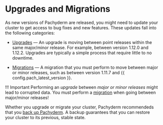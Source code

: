 # Upgrades and Migrations

As new versions of Pachyderm are released, you might need to update
your cluster to get access to bug fixes and new features.
These updates fall into the following categories:

* [Upgrades](./upgrades.md) — An upgrade is moving between point releases
  within the same major/minor release. For example, between version 1.12.0 and 1.12.2.
  Upgrades are typically a simple process that require little to no downtime.

* [Migrations](./migrations.md) — A migration that you must perform to move
  between major or minor releases, such as between version 1.11.7 and {{ config.pach_latest_version }}.

!!! Important
    Performing an *upgrade* between *major or minor releases* might lead to corrupted
    data. You must perform a [migration](./migrations.md) when going between
    major/minor releases!

Whether you upgrade or migrate your cluster, Pachyderm recommendeds that you
[back up Pachyderm](./backup_restore.md). A backup guarantees that you can restore
your cluster to its previous, stable state.
